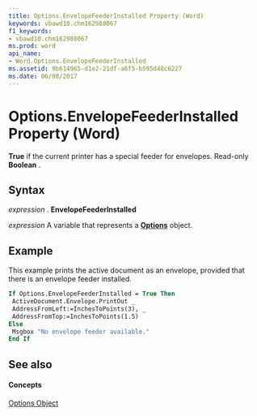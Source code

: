 ```yaml
---
title: Options.EnvelopeFeederInstalled Property (Word)
keywords: vbawd10.chm162988067
f1_keywords:
- vbawd10.chm162988067
ms.prod: word
api_name:
- Word.Options.EnvelopeFeederInstalled
ms.assetid: 9b614965-d1e2-21df-a6f5-b595d48c6227
ms.date: 06/08/2017
---
```



# Options.EnvelopeFeederInstalled Property (Word)

 **True** if the current printer has a special feeder for envelopes. Read-only **Boolean** .


## Syntax

 _expression_ . **EnvelopeFeederInstalled**

 _expression_ A variable that represents a **[Options](Word.Options.md)** object.


## Example

This example prints the active document as an envelope, provided that there is an envelope feeder installed.


```vb
If Options.EnvelopeFeederInstalled = True Then 
 ActiveDocument.Envelope.PrintOut _ 
 AddressFromLeft:=InchesToPoints(3), _ 
 AddressFromTop:=InchesToPoints(1.5) 
Else 
 Msgbox "No envelope feeder available." 
End If
```


## See also


#### Concepts


[Options Object](Word.Options.md)

